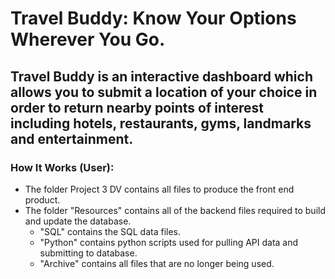 # Travel Buddy: Know Your Options Wherever You Go. 

## Travel Buddy is an interactive dashboard which allows you to submit a location of your choice in order to return nearby points of interest including hotels, restaurants, gyms, landmarks and entertainment.

### How It Works (User):

* The folder Project 3 DV contains all files to produce the front end product. 
* The folder "Resources" contains all of the backend files required to build and update the database.
  * "SQL" contains the SQL data files.
  * "Python" contains python scripts used for pulling API data and submitting to database. 
  * "Archive" contains all files that are no longer being used. 
